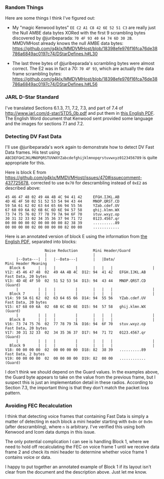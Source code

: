 ### Random Things
Here are some things I think I've figured out:

* My "magic Kenwood bytes" `EE C2 A1 C8 42 6E 52 51 C3` are really just the Null AMBE data bytes XORed with the first 9 scrambling bytes discovered by @juribeparada: `70 4F 93 40 64 74 6D 30 2B`.
\
MMDVMHost already knows the null AMBE data bytes:
https://github.com/g4klx/MMDVMHost/blob/18398efe976f16fca76de38786a6849ac0197c74/DStarDefines.h#L30

* The last three bytes of @juribeparada's scrambling bytes were almost correct.  The E2 was in fact a 70: `70 4F 93`, which are actually the data frame scrambling bytes:
https://github.com/g4klx/MMDVMHost/blob/18398efe976f16fca76de38786a6849ac0197c74/DStarDefines.h#L56

### JARL D-Star Standard
I've translated Sections 6.1.3, 7.1, 7.2, 7.3, and part of 7.4 of http://www.jarl.com/d-star/STD5_0b.pdf and put them in [this English PDF](https://github.com/timclassic/d-star/blob/master/std5_0b.en.pdf).  The English Word document that Kenwood sent provided some language and the images for sections 7.1 and 7.2.

### Detecting DV Fast Data
I'll use @juribeparada's work again to demonstrate how to detect DV Fast Data frames.  His test using `ABCDEFGHIJKLMNOPQRSTUVWXYZabcdefghijklmnopqrstuvwxyz0123456789` is quite appropriate for this.

Here is block E from https://github.com/g4klx/MMDVMHost/issues/470#issuecomment-437725678, corrected to use `0x70` for descrambling instead of `0xE2` as described above:
```
45 46 47 48 02 49 4A 4B 4C 94 41 42     EFGH.IJKL.AB
4D 4E 4F 50 02 51 52 53 54 94 43 44     MNOP.QRST.CD
59 5A 61 62 02 63 64 65 66 94 55 56     YZab.cdef.UV
67 68 69 6A 02 6B 6C 6D 6E 94 57 58     ghij.klmn.WX
73 74 75 76 02 77 78 79 7A 94 6F 70     stuv.wxyz.op
30 31 32 33 02 34 35 36 37 94 71 72     0123.4567.qr
00 00 00 00 02 00 00 00 00 82 38 39     ..........89
00 00 00 00 02 00 00 00 00 82 00 00     ............
```
Here is an annotated version of block E using the information from [the English PDF](https://github.com/timclassic/d-star/blob/master/std5_0b.en.pdf), separated into blocks:
```
                  Noise Reduction       Mini Header/Guard
                  |                     |
     |--Data---|  |   |--Data---|       |   |Data/                 Mini Header Meaning
  Block 6      |  |   |         |       |   |   |                  |
V12: 45 46 47 48  02  49 4A 4B 4C  D12: 94  41 42   EFGH.IJKL.AB   Fast Data, 20 bytes
V13: 4D 4E 4F 50  02  51 52 53 54  D13: 94  43 44   MNOP.QRST.CD   (Guard)
     |         |  |   |         |       |   |   |                  |
  Block 7      |  |   |         |       |   |   |                  |
V14: 59 5A 61 62  02  63 64 65 66  D14: 94  55 56   YZab.cdef.UV   Fast Data, 20 bytes
V15: 67 68 69 6A  02  6B 6C 6D 6E  D15: 94  57 58   ghij.klmn.WX   (Guard)
     |         |  |   |         |       |   |   |                  |
  Block 8      |  |   |         |       |   |   |                  |
V16: 73 74 75 76  02  77 78 79 7A  D16: 94  6F 70   stuv.wxyz.op   Fast Data, 20 bytes
V17: 30 31 32 33  02  34 35 36 37  D17: 94  71 72   0123.4567.qr   (Guard)
     |         |  |   |         |       |   |   |                  |
  Block 9      |  |   |         |       |   |   |                  |
V18: 00 00 00 00  02  00 00 00 00  D18: 82  38 39   ..........89   Fast Data, 2 bytes
V19: 00 00 00 00  02  00 00 00 00  D19: 82  00 00   ............   (Guard)
```
I don't think we should depend on the Guard values.  In the examples above, the Guard byte appears to take on the value from the previous frame, but I suspect this is just an implementation detail in these radios.  According to Section 7.3, the important thing is that they don't match the packet loss pattern.

### Avoiding FEC Recalculation
I think that detecting voice frames that containing Fast Data is simply a matter of detecting in each block a mini header starting with `0x8n` or `0x9n` (after descrambling), where `n` is arbitrary.  I've verified this using both Kenwood and Icom data dumps in this issue.

The only potential complication I can see is handling Block 1, where we need to hold off recalculating the FEC on voice frame 1 until we receive data frame 2 and check its mini header to determine whether voice frame 1 contains voice or data.

I happy to put together an annotated example of Block 1 if its layout isn't clear from the document and the description above.  Just let me know.
